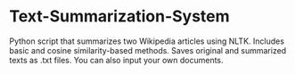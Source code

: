 # Text-Summarization-System
Python script that summarizes two Wikipedia articles using NLTK. Includes basic and cosine similarity-based methods. Saves original and summarized texts as .txt files. You can also input your own documents.
